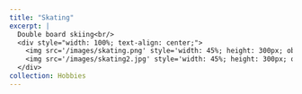 ```yaml
---
title: "Skating"
excerpt: |
  Double board skiing<br/>
  <div style="width: 100%; text-align: center;">
    <img src='/images/skating.png' style='width: 45%; height: 300px; object-fit: cover; border: none; display: inline-block; margin: 0;' alt='Skating 1'>
    <img src='/images/skating2.jpg' style='width: 45%; height: 300px; object-fit: cover; border: none; display: inline-block; margin: 0;' alt='Skating 2'>
  </div>
collection: Hobbies
---
```

